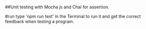##Unit testing with Mocha js and Chai for assertion.

#run
type 'npm run test' in the Terminal to run it and get the correct feedback when testing a program.